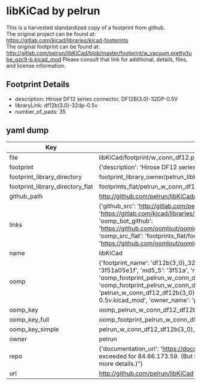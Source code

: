 # libKiCad by pelrun  
This is a harvested standardized copy of a footprint from github.  
The original project can be found at:  
https://gitlab.com/kicad/libraries/kicad-footprints  
The original footprint can be found at:
http://gitlab.com/pelrun/libKiCad/blob/master/footprint/w_vacuum.pretty/tube_gzc9-b.kicad_mod
Please consult that link for additional, details, files, and license information.  
## Footprint Details
* description: Hirose DF12 series connector, DF12B(3.0)-32DP-0.5V  
* libraryLink: df12b(3.0)-32dp-0.5v  
* number_of_pads: 35  
## yaml dump  
| Key | Value |  
| --- | --- |  
| file | libKiCad/footprint/w_conn_df12.pretty/df12b(3.0)-32dp-0.5v.kicad_mod |  
| footprint | {'description': 'Hirose DF12 series connector, DF12B(3.0)-32DP-0.5V', 'libraryLink': 'df12b(3.0)-32dp-0.5v', 'number_of_pads': 35} |  
| footprint_library_directory | footprint_library_owner/pelrun_libKiCad |  
| footprint_library_directory_flat | footprints_flat/pelrun_w_conn_df12_df12b(3_0)_32dp_0_5v/working |  
| github_path | http://github.com/pelrun/libKiCad/blob/master/footprint/w_conn_df12.pretty/df12b(3.0)-32dp-0.5v.kicad_mod |  
| links | {'github_src': 'http://gitlab.com/pelrun/libKiCad/blob/master/footprint/w_vacuum.pretty/tube_gzc9-b.kicad_mod', 'github_src_repo': 'https://gitlab.com/kicad/libraries/kicad-footprints', 'oomp_bot': 'footprints/pelrun_w_conn_df12_df12b(3_0)_32dp_0_5v/working', 'oomp_bot_github': 'https://github.com/oomlout/oomlout_oomp_footprint_bot/tree/main/footprints/pelrun_w_conn_df12_df12b(3_0)_32dp_0_5v/working', 'oomp_src_flat': 'footprints_flat/footprints_flat/pelrun_w_conn_df12_df12b(3_0)_32dp_0_5v/working', 'oomp_src_flat_github': 'https://github.com/oomlout/oomlout_oomp_footprint_src/tree/main/footprints_flat/pelrun_w_conn_df12_df12b(3_0)_32dp_0_5v/working'} |  
| name | libKiCad |  
| oomp | {'footprint_name': 'df12b(3_0)_32dp_0_5v', 'library_name': 'w_conn_df12', 'md5': '3f51a05e1f24d2e5e9bdebc7d7c69d2f', 'md5_10': '3f51a05e1f', 'md5_5': '3f51a', 'md5_6': '3f51a0', 'oomp_key': 'oomp_pelrun_w_conn_df12_df12b(3_0)_32dp_0_5v', 'oomp_key_extra': 'oomp_footprint_pelrun_w_conn_df12_df12b(3_0)_32dp_0_5v', 'oomp_key_full': 'oomp_footprint_pelrun_w_conn_df12_df12b(3_0)_32dp_0_5v_3f51a0', 'oomp_key_simple': 'pelrun_w_conn_df12_df12b(3_0)_32dp_0_5v', 'original_filename': 'libKiCad/footprint/w_conn_df12.pretty/df12b(3.0)-32dp-0.5v.kicad_mod', 'owner_name': 'pelrun'} |  
| oomp_key | oomp_pelrun_w_conn_df12_df12b(3_0)_32dp_0_5v |  
| oomp_key_full | oomp_footprint_pelrun_w_conn_df12_df12b(3_0)_32dp_0_5v |  
| oomp_key_simple | pelrun_w_conn_df12_df12b(3_0)_32dp_0_5v |  
| owner | pelrun |  
| repo | {'documentation_url': 'https://docs.github.com/rest/overview/resources-in-the-rest-api#rate-limiting', 'message': "API rate limit exceeded for 84.66.173.59. (But here's the good news: Authenticated requests get a higher rate limit. Check out the documentation for more details.)"} |  
| url | http://github.com/pelrun/libKiCad |  

